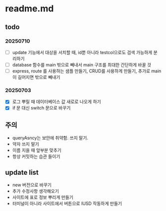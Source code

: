 # readme.md

## todo

### 20250710

- [ ] update 기능에서 대상을 서치할 때, id뿐 아니라 testcol으로도 검색 가능하게 분리하기
- [ ] database 함수를 main 밖으로 빼내서 main 구조를 최대한 간단하게 바꿀 것
- [ ] express, route 를 사용하는 샘플 만들기, CRUD를 사용하게 만들기, 추가로 main이 길어지면 밖으로 빼내기

### 20250703

- [x] 로그 뿌릴 때 데이터베이스 값 새로로 나오게 하기
- [x] if 문 대신 switch 문으로 바꾸기

## 주의

- queryAsncy는 보안에 취약함. 쓰지 말기.
- 약자 쓰지 말기
- 이름 지을 때 앞부분 맞추기
- 항상 커밋하는 습관 들이기

## update list

- new 버전으로 바꾸기
- 추가 수정사항 생각해오기
- 사이트에 표로 정보 뿌리게 만들기
- 터미널이 아니라 사이트에서 버튼으로 IUSD 작동하게 만들기
